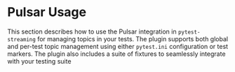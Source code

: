 # Pulsar Usage

This section describes how to use the Pulsar integration in `pytest-streaming` for managing topics in your tests. The plugin supports both global and per-test topic management using either `pytest.ini` configuration or test markers. The plugin also includes a suite of fixtures to seamlessly integrate with your testing suite